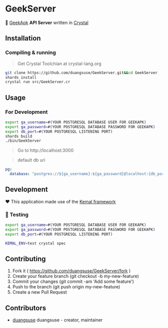 # GeekServer

🔮 [GeekApk](https://geekapk.com) __API Server__ written in [Crystal](https://crystal-lang.org)

## Installation

### Compiling & running
> Get Crystal Toolchian at crystal-lang.org

```bash
git clone https://github.com/duangsuse/GeekServer.git&&cd GeekServer
shards install
crystal run src/GeekServer.cr
```

## Usage

### For Development
```bash
export ga_username=#(YOUR POSTGRESQL DATABASE USER FOR GEEKAPK)
export ga_password=#(YOUR POSTGRESQL DATABASE PASSWORD FOR GEEKAPK)
export db_port=#(YOUR POSTGRESQL LISTENING PORT)
shards build
./bin/GeekServer
```

> Go to http://localhost:3000

> default db uri
```yml
pg:
  database: "postgres://${ga_username}:${ga_password}@localhost:{db_port}/database"
```

## Development

:heart: This application made use of the [Kemal framework](https://kemalcr.com)

### :rocket: Testing
```bash
export ga_username=#(YOUR POSTGRESQL DATABASE USER FOR GEEKAPK)
export ga_password=#(YOUR POSTGRESQL DATABASE PASSWORD FOR GEEKAPK)
export db_port=#(YOUR POSTGRESQL LISTENING PORT)

KEMAL_ENV=test crystal spec
```


## Contributing

1. Fork it ( https://github.com/duangsuse/GeekServer/fork )
2. Create your feature branch (git checkout -b my-new-feature)
3. Commit your changes (git commit -am 'Add some feature')
4. Push to the branch (git push origin my-new-feature)
5. Create a new Pull Request

## Contributors

- [duangsuse](https://github.com/duangsuse) duangsuse - creator, maintainer
